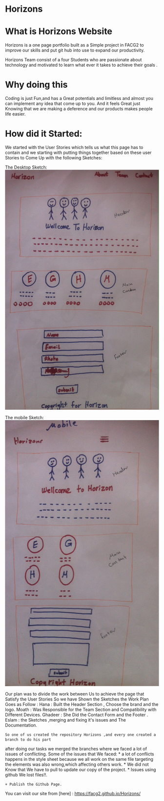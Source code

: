 # Horizons

# What is Horizons Website

Horizons is a one page portfolio built as a Simple project in FACG2 to improve our skills and put git hub into use to expand our productivity.

Horizons Team consist of a four Students who are passionate about technology and motivated to learn what ever it takes to achieve their goals .

# Why doing this

Coding is just Fun,and has a Great potentials and limitless and almost you can implement any idea that come up to you.
And it feels Great just Knowing that we are making a deference and our products makes people life easier.


# How did it Started:

  We started with the User Stories which tells us what this page has to contain
  and we starting with putting things together based on these user Stories to Come Up with the following Sketches:

  The Desktop Sketch:
![alt text][photo1]

[photo1]: https://github.com/FACG2/Horizons/blob/master/Desktop_Sketch.JPG "The Desktop Sketch"

The mobile Sketch:
![alt text][photo2]

[photo2]: https://github.com/FACG2/Horizons/blob/master/Mobile_Sketch.JPG "The mobile Sketch"


Our plan was to divide the work between Us to achieve the page that Satisfy the User Stories
  So we have Shown the Sketches the Work Plan Goes as Follow :
    Hana : Built the Header Section , Choose the brand and the logo.
     Moath : Was Responsible for the Team Section and Compatibility with Different Devices.
     Ghadeer : She Did the Contact Form and the Footer .
     Eslam : the Sketches ,merging and fixing it's issues and The Documentation.



    So one of us created the repository Horizons ,and every one created a branch to do his part
  after doing our tasks we merged the branches where we faced a lot of issues of conflicting.
  Some of the issues that We faced:
      * a lot of conflicts happens in the style sheet because we all work on the same file
        targeting the elements was also wrong,which affecting others work.
      * We did not Know that We have to pull to update our copy of the project.
      * Issues using github We lost files!!.




    + Publish the Github Page.

You can visit our site from [here] : https://facg2.github.io/Horizons/
